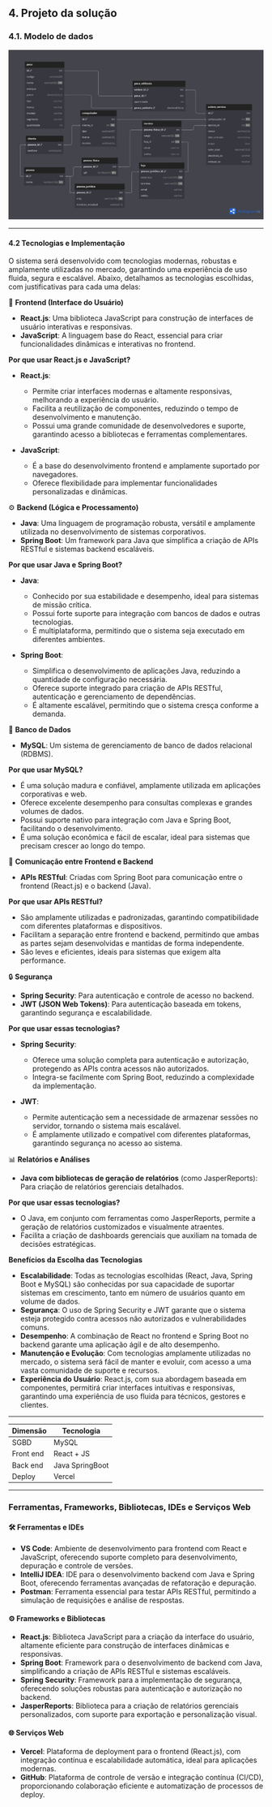 ## 4. Projeto da solução

### 4.1. Modelo de dados

![Modelo de dados](images/modeloDados.jpg "Modelo de dados.")

---

#### 4.2 Tecnologias e Implementação

O sistema será desenvolvido com tecnologias modernas, robustas e amplamente utilizadas no mercado, garantindo uma experiência de uso fluida, segura e escalável. Abaixo, detalhamos as tecnologias escolhidas, com justificativas para cada uma delas:

🔧 **Frontend (Interface do Usuário)**

- **React.js**: Uma biblioteca JavaScript para construção de interfaces de usuário interativas e responsivas.
- **JavaScript**: A linguagem base do React, essencial para criar funcionalidades dinâmicas e interativas no frontend.

**Por que usar React.js e JavaScript?**

- **React.js**:
  - Permite criar interfaces modernas e altamente responsivas, melhorando a experiência do usuário.
  - Facilita a reutilização de componentes, reduzindo o tempo de desenvolvimento e manutenção.
  - Possui uma grande comunidade de desenvolvedores e suporte, garantindo acesso a bibliotecas e ferramentas complementares.

- **JavaScript**:
  - É a base do desenvolvimento frontend e amplamente suportado por navegadores.
  - Oferece flexibilidade para implementar funcionalidades personalizadas e dinâmicas.

⚙️ **Backend (Lógica e Processamento)**

- **Java**: Uma linguagem de programação robusta, versátil e amplamente utilizada no desenvolvimento de sistemas corporativos.
- **Spring Boot**: Um framework para Java que simplifica a criação de APIs RESTful e sistemas backend escaláveis.

**Por que usar Java e Spring Boot?**

- **Java**:
  - Conhecido por sua estabilidade e desempenho, ideal para sistemas de missão crítica.
  - Possui forte suporte para integração com bancos de dados e outras tecnologias.
  - É multiplataforma, permitindo que o sistema seja executado em diferentes ambientes.

- **Spring Boot**:
  - Simplifica o desenvolvimento de aplicações Java, reduzindo a quantidade de configuração necessária.
  - Oferece suporte integrado para criação de APIs RESTful, autenticação e gerenciamento de dependências.
  - É altamente escalável, permitindo que o sistema cresça conforme a demanda.

💾 **Banco de Dados**

- **MySQL**: Um sistema de gerenciamento de banco de dados relacional (RDBMS).

**Por que usar MySQL?**

- É uma solução madura e confiável, amplamente utilizada em aplicações corporativas e web.
- Oferece excelente desempenho para consultas complexas e grandes volumes de dados.
- Possui suporte nativo para integração com Java e Spring Boot, facilitando o desenvolvimento.
- É uma solução econômica e fácil de escalar, ideal para sistemas que precisam crescer ao longo do tempo.

🔗 **Comunicação entre Frontend e Backend**

- **APIs RESTful**: Criadas com Spring Boot para comunicação entre o frontend (React.js) e o backend (Java).

**Por que usar APIs RESTful?**

- São amplamente utilizadas e padronizadas, garantindo compatibilidade com diferentes plataformas e dispositivos.
- Facilitam a separação entre frontend e backend, permitindo que ambas as partes sejam desenvolvidas e mantidas de forma independente.
- São leves e eficientes, ideais para sistemas que exigem alta performance.

🔒 **Segurança**

- **Spring Security**: Para autenticação e controle de acesso no backend.
- **JWT (JSON Web Tokens)**: Para autenticação baseada em tokens, garantindo segurança e escalabilidade.

**Por que usar essas tecnologias?**

- **Spring Security**:
  - Oferece uma solução completa para autenticação e autorização, protegendo as APIs contra acessos não autorizados.
  - Integra-se facilmente com Spring Boot, reduzindo a complexidade da implementação.
  
- **JWT**:
  - Permite autenticação sem a necessidade de armazenar sessões no servidor, tornando o sistema mais escalável.
  - É amplamente utilizado e compatível com diferentes plataformas, garantindo segurança no acesso ao sistema.

📊 **Relatórios e Análises**

- **Java com bibliotecas de geração de relatórios** (como JasperReports): Para criação de relatórios gerenciais detalhados.

**Por que usar essas tecnologias?**

- O Java, em conjunto com ferramentas como JasperReports, permite a geração de relatórios customizados e visualmente atraentes.
- Facilita a criação de dashboards gerenciais que auxiliam na tomada de decisões estratégicas.

**Benefícios da Escolha das Tecnologias**

- **Escalabilidade**: Todas as tecnologias escolhidas (React, Java, Spring Boot e MySQL) são conhecidas por sua capacidade de suportar sistemas em crescimento, tanto em número de usuários quanto em volume de dados.
- **Segurança**: O uso de Spring Security e JWT garante que o sistema esteja protegido contra acessos não autorizados e vulnerabilidades comuns.
- **Desempenho**: A combinação de React no frontend e Spring Boot no backend garante uma aplicação ágil e de alto desempenho.
- **Manutenção e Evolução**: Com tecnologias amplamente utilizadas no mercado, o sistema será fácil de manter e evoluir, com acesso a uma vasta comunidade de suporte e recursos.
- **Experiência do Usuário**: React.js, com sua abordagem baseada em componentes, permitirá criar interfaces intuitivas e responsivas, garantindo uma experiência de uso fluida para técnicos, gestores e clientes.

---

| **Dimensão**   | **Tecnologia**  |
| ---            | ---             |
| SGBD           | MySQL           |
| Front end      | React + JS      |
| Back end       | Java SpringBoot |
| Deploy         | Vercel          |

---

### Ferramentas, Frameworks, Bibliotecas, IDEs e Serviços Web

#### **🛠 Ferramentas e IDEs**
- **VS Code**: Ambiente de desenvolvimento para frontend com React e JavaScript, oferecendo suporte completo para desenvolvimento, depuração e controle de versões.
- **IntelliJ IDEA**: IDE para o desenvolvimento backend com Java e Spring Boot, oferecendo ferramentas avançadas de refatoração e depuração.
- **Postman**: Ferramenta essencial para testar APIs RESTful, permitindo a simulação de requisições e análise de respostas.

#### **⚙️ Frameworks e Bibliotecas**
- **React.js**: Biblioteca JavaScript para a criação da interface do usuário, altamente eficiente para construção de interfaces dinâmicas e responsivas.
- **Spring Boot**: Framework para o desenvolvimento de backend com Java, simplificando a criação de APIs RESTful e sistemas escaláveis.
- **Spring Security**: Framework para a implementação de segurança, oferecendo soluções robustas para autenticação e autorização no backend.
- **JasperReports**: Biblioteca para a criação de relatórios gerenciais personalizados, com suporte para exportação e personalização visual.

#### **🌐 Serviços Web**
- **Vercel**: Plataforma de deployment para o frontend (React.js), com integração contínua e escalabilidade automática, ideal para aplicações modernas.
- **GitHub**: Plataforma de controle de versão e integração contínua (CI/CD), proporcionando colaboração eficiente e automatização de processos de deploy.
